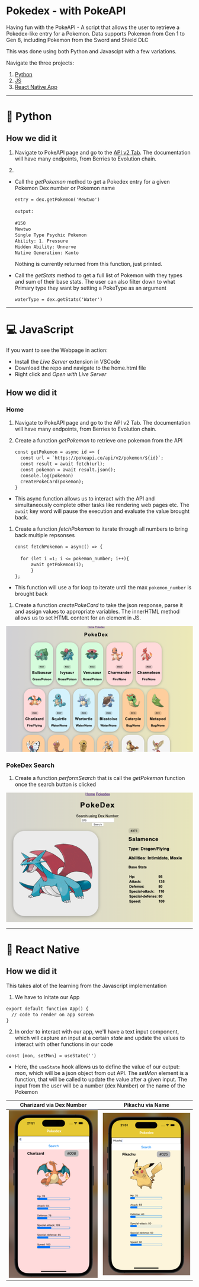 # Pokedex - with PokeAPI

Having fun with the PokeAPI - A script that allows the user to retrieve a Pokedex-like entry for a Pokemon.
Data supports Pokemon from Gen 1 to Gen 8, including Pokemon from the Sword and Shield DLC

This was done using both Python and Javascipt with a few variations.

Navigate the three projects:

1. [Python](/Python/)
1. [JS](/Website/)
1. [React Native App](/App/)

---

# 🐍 Python

## How we did it

1. Navigate to PokeAPI page and go to the [API v2 Tab](https://pokeapi.co).
   The documentation will have many endpoints, from Berries to Evolution chain.

2.

- Call the _getPokemon_ method to get a Pokedex entry for a given Pokemon Dex number or Pokemon name

  ```
  entry = dex.getPokemon('Mewtwo')

  output:

  #150
  Mewtwo
  Single Type Psychic Pokemon
  Ability: 1. Pressure
  Hidden Ability: Unnerve
  Native Generation: Kanto
  ```

  Nothing is currently returned from this function, just printed.

- Call the _getStats_ method to get a full list of Pokemon with they types and sum of their base stats. The user can also filter down to what Primary type they want by setting a PokeType as an argument

  ```
  waterType = dex.getStats('Water')
  ```

---

# 💻 JavaScript

If you want to see the Webpage in action:

- Install the _Live Server_ extension in VSCode
- Download the repo and navigate to the home.html file
- Right click and _Open with Live Server_

## How we did it

### Home

1. Navigate to PokeAPI page and go to the API v2 Tab. The documentation will have many endpoints, from Berries to Evolution chain.

1. Create a function _getPokemon_ to retrieve one pokemon from the API

   ```
   const getPokemon = async id => {
     const url = `https://pokeapi.co/api/v2/pokemon/${id}`;
     const result = await fetch(url);
     const pokemon = await result.json();
     console.log(pokemon)
     createPokeCard(pokemon);
   }

   ```

- This async function allows us to interact with the API and simultaneously complete other tasks like rendering web pages etc. The `await` key word will pause the execution and evaluate the value brought back.

1. Create a function _fetchPokemon_ to iterate through all numbers to bring back multiple repsonses

   ```
   const fetchPokemon = async() => {

     for (let i =1; i <= pokemon_number; i++){
         await getPokemon(i);
         }
   };
   ```

- This function will use a for loop to iterate until the max `pokemon_number` is brought back

1. Create a function _createPokeCard_ to take the json response, parse it and assign values to appropriate variables. The innerHTML method allows us to set HTML content for an element in JS.

![home screen](/imgs/home.png)

### PokeDex Search

1. Create a function _performSearch_ that is call the _getPokemon_ function once the search button is clicked

![search](/imgs/373.png)

---

# 📱 React Native

## How we did it

This takes alot of the learning from the Javascript implementation

1. We have to initate our App

```
export default function App() {
  // code to render on app screen
}
```

2. In order to interact with our app, we'll have a text input component, which will capture an input at a certain _state_ and update the values to interact with other functions in our code

```
const [mon, setMon] = useState('')
```

- Here, the `useState` hook allows us to define the value of our output: _mon_, which will be a json object from out API. The _setMon_ element is a function, that will be called to update the value after a given input. The input from the user will be a number (dex Number) or the name of the Pokemon

| Charizard via Dex Number |  Pikachu via Name  |
| :----------------------: | :----------------: |
|    ![](imgs/Char.png)    | ![](imgs/Pika.png) |
